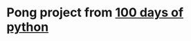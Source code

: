 # Pong project from [100 days of python](https://www.udemy.com/course/100-days-of-code/?src=sac&kw=100+days+of+code+pyth)
